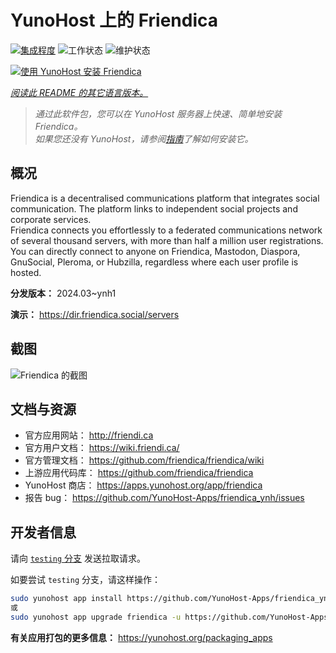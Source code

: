 <!--
注意：此 README 由 <https://github.com/YunoHost/apps/tree/master/tools/readme_generator> 自动生成
请勿手动编辑。
-->

# YunoHost 上的 Friendica

[![集成程度](https://dash.yunohost.org/integration/friendica.svg)](https://dash.yunohost.org/appci/app/friendica) ![工作状态](https://ci-apps.yunohost.org/ci/badges/friendica.status.svg) ![维护状态](https://ci-apps.yunohost.org/ci/badges/friendica.maintain.svg)

[![使用 YunoHost 安装 Friendica](https://install-app.yunohost.org/install-with-yunohost.svg)](https://install-app.yunohost.org/?app=friendica)

*[阅读此 README 的其它语言版本。](./ALL_README.md)*

> *通过此软件包，您可以在 YunoHost 服务器上快速、简单地安装 Friendica。*  
> *如果您还没有 YunoHost，请参阅[指南](https://yunohost.org/install)了解如何安装它。*

## 概况

Friendica is a decentralised communications platform that integrates social communication. The platform links to independent social projects and corporate services.  
Friendica connects you effortlessly to a federated communications network of several thousand servers, with more than half a million user registrations. You can directly connect to anyone on Friendica, Mastodon, Diaspora, GnuSocial, Pleroma, or Hubzilla, regardless where each user profile is hosted.


**分发版本：** 2024.03~ynh1

**演示：** <https://dir.friendica.social/servers>

## 截图

![Friendica 的截图](./doc/screenshots/friendica-vier-profile.png)

## 文档与资源

- 官方应用网站： <http://friendi.ca>
- 官方用户文档： <https://wiki.friendi.ca/>
- 官方管理文档： <https://github.com/friendica/friendica/wiki>
- 上游应用代码库： <https://github.com/friendica/friendica>
- YunoHost 商店： <https://apps.yunohost.org/app/friendica>
- 报告 bug： <https://github.com/YunoHost-Apps/friendica_ynh/issues>

## 开发者信息

请向 [`testing` 分支](https://github.com/YunoHost-Apps/friendica_ynh/tree/testing) 发送拉取请求。

如要尝试 `testing` 分支，请这样操作：

```bash
sudo yunohost app install https://github.com/YunoHost-Apps/friendica_ynh/tree/testing --debug
或
sudo yunohost app upgrade friendica -u https://github.com/YunoHost-Apps/friendica_ynh/tree/testing --debug
```

**有关应用打包的更多信息：** <https://yunohost.org/packaging_apps>
